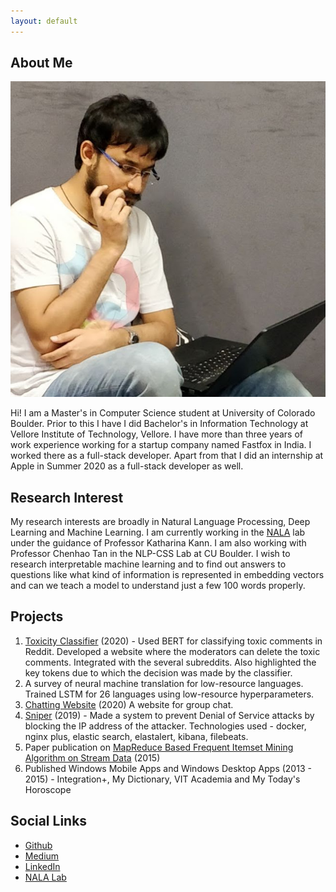 ```yaml
---
layout: default
---
```


## About Me

<img class="profile-picture" src="rajat.jpeg">

Hi! I am a Master's in Computer Science student at University of Colorado Boulder. Prior to this I have I did Bachelor's in Information Technology at Vellore Institute of Technology, Vellore. I have more than three years of work experience working for a startup company named Fastfox in India. I worked there as a full-stack developer. Apart from that I did an internship at Apple in Summer 2020 as a full-stack developer as well.

## Research Interest

My research interests are broadly in Natural Language Processing, Deep Learning and Machine Learning. I am currently working in the [NALA](https://nala-cub.github.io/) lab under the guidance of Professor Katharina Kann. I am also working with Professor Chenhao Tan in the NLP-CSS Lab at CU Boulder. I wish to research interpretable machine learning and to find out answers to questions like what kind of information is represented in embedding vectors and can we teach a model to understand just a few 100 words properly.

## Projects

1. [Toxicity Classifier](http://detoxify.machineintheloop.com) (2020) - Used BERT for classifying toxic comments in Reddit. Developed a website where the moderators can delete the toxic comments. Integrated with the several subreddits. Also highlighted the key tokens due to which the decision was made by the classifier.
2. A survey of neural machine translation for low-resource languages. Trained LSTM for 26 languages using low-resource hyperparameters.
3. [Chatting Website](http://negotiation.machineintheloop.com) (2020) A website for group chat.
4. [Sniper](https://youtu.be/d72DzrDAfFM) (2019) - Made a system to prevent Denial of Service attacks by blocking the IP address of the attacker. Technologies used - docker, nginx plus, elastic search, elastalert, kibana, filebeats.
5. Paper publication on [MapReduce Based Frequent Itemset Mining Algorithm on Stream Data](https://www.researchgate.net/publication/289124517_MapReduce_Based_Frequent_Itemset_Mining_Algorithm_on_Stream_Data) (2015)
6. Published Windows Mobile Apps and Windows Desktop Apps (2013 - 2015) - Integration+, My Dictionary, VIT Academia and My Today's Horoscope

## Social Links

- [Github](https://github.com/rajatbhatnagar94)
- [Medium](https://medium.com/@rajat.bhatnagar)
- [LinkedIn](https://www.linkedin.com/in/rajat-bhatnagar94)
- [NALA Lab](https://nala-cub.github.io/)